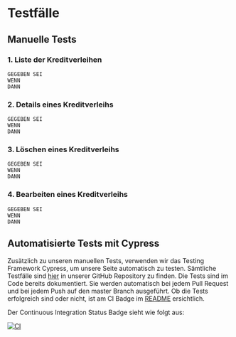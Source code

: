# Testfälle

## Manuelle Tests

### 1. Liste der Kreditverleihen

```
GEGEBEN SEI
WENN
DANN
```

### 2. Details eines Kreditverleihs

```
GEGEBEN SEI
WENN
DANN
```

### 3. Löschen eines Kreditverleihs

```
GEGEBEN SEI
WENN
DANN
```

### 4. Bearbeiten eines Kreditverleihs

```
GEGEBEN SEI
WENN
DANN
```

## Automatisierte Tests mit Cypress

Zusätzlich zu unseren manuellen Tests, verwenden wir das Testing Framework Cypress, um unsere Seite automatisch zu testen. Sämtliche Testfälle sind [hier](https://github.com/3n3a-school/m307/tree/master/test/cypress/integration) in unserer GitHub Repository zu finden. Die Tests sind im Code bereits dokumentiert. Sie werden automatisch bei jedem Pull Request und bei jedem Push auf den master Branch ausgeführt. Ob die Tests erfolgreich sind oder nicht, ist am CI Badge im [README](https://github.com/3n3a-school/m307/blob/master/README.md) ersichtlich.

Der Continuous Integration Status Badge sieht wie folgt aus:

[![CI](https://github.com/3n3a-school/m307/actions/workflows/ci.yml/badge.svg?branch=master)](https://github.com/3n3a-school/m307/actions/workflows/ci.yml)

